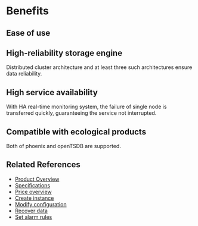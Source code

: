 # Benefits

## Ease of use

## High-reliability storage engine	
Distributed cluster architecture and at least three such architectures ensure data reliability.
## High service availability	
With HA real-time monitoring system, the failure of single node is transferred quickly, guaranteeing the service not interrupted.
## Compatible with ecological products	
Both of phoenix and openTSDB are supported.

## Related References

- [Product Overview](../Introduction/Overview.md)
- [Specifications](../Introduction/Specifications.md)
- [Price overview](../Pricing/Price-Overview.md)
- [Create instance](../Getting-Started/Create-Instance.md)
- [Modify configuration](../Operation-Guide/Instance-Management/Modify-Instance-Spec.md)
- [Recover data](../Operation-Guide/Backup/Restore-Instance.md)
- [Set alarm rules](../Operation-Guide/Monitoring/Alarm-Rules.md)
